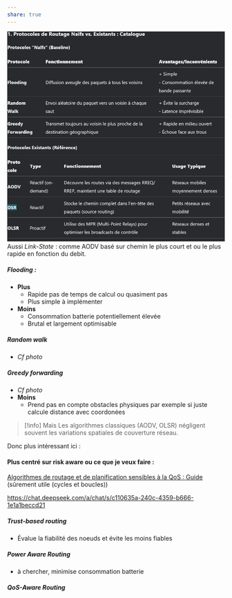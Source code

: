 ```yaml
---
share: true
---
```

![600](./Pasted/Pasted%20image%2020250314135053.png)
Aussi *Link-State* : comme AODV basé sur chemin le plus court et ou le plus rapide en fonction du debit.

##### Flooding :
- **Plus**
	- Rapide pas de temps de calcul ou quasiment pas 
	- Plus simple à implémenter
- **Moins**
	- Consommation batterie potentiellement élevée
	- Brutal et largement optimisable
##### Random walk
- *Cf photo*

##### Greedy forwarding
- *Cf photo*
- **Moins** 
	- Prend pas en compte obstacles physiques par exemple si juste calcule distance avec coordonées


> [!info] Mais
> Les algorithmes classiques (AODV, OLSR) négligent souvent les variations spatiales de couverture réseau.

Donc plus intéressant ici : 
#### Plus centré sur risk aware ou ce que je veux faire :
[Algorithmes de routage et de planification sensibles à la QoS : Guide](https://www.linkedin.com/advice/3/how-do-you-deal-uncertainty-dynamics-qos-aware) (sûrement utile (cycles et boucles))

https://chat.deepseek.com/a/chat/s/c110635a-240c-4359-b666-1e1a1beccd21
##### Trust-based routing
- Évalue la fiabilité des noeuds et évite les moins fiables

##### Power Aware Routing 
- à chercher, minimise consommation batterie

##### QoS-Aware Routing
